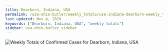 ```yaml
---
title: Dearborn, Indiana, USA
permalink: /usa-ohio-butler/weekly_totals/usa-indiana-dearborn-weekly_totals.html
last_updated: Nov 4, 2020
keywords: ["Dearborn, Indiana, USA", "weekly totals"]
sidebar: usa-ohio-butler_sidebar
---
```


![Weekly Totals of Confirmed Cases for Dearborn, Indiana, USA](/covid_tracker/images/graphs/usa-indiana-dearborn-weekly_totals_graph.png)
